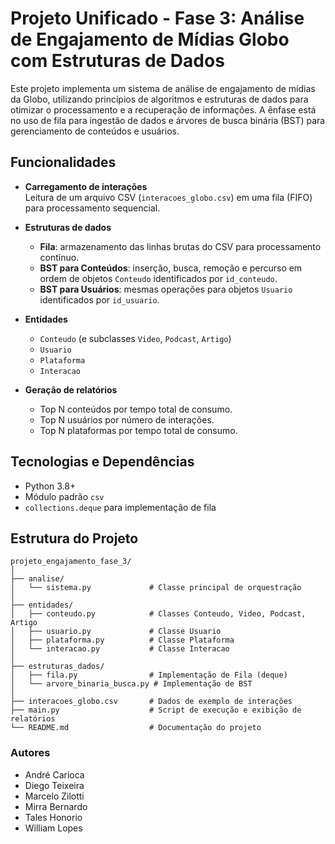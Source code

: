 # Projeto Unificado - Fase 3: Análise de Engajamento de Mídias Globo com Estruturas de Dados

Este projeto implementa um sistema de análise de engajamento de mídias da Globo, utilizando princípios de algoritmos e estruturas de dados para otimizar o processamento e a recuperação de informações. A ênfase está no uso de fila para ingestão de dados e árvores de busca binária (BST) para gerenciamento de conteúdos e usuários.

## Funcionalidades

- **Carregamento de interações**  
  Leitura de um arquivo CSV (`interacoes_globo.csv`) em uma fila (FIFO) para processamento sequencial.

- **Estruturas de dados**  
  - **Fila**: armazenamento das linhas brutas do CSV para processamento contínuo.  
  - **BST para Conteúdos**: inserção, busca, remoção e percurso em ordem de objetos `Conteudo` identificados por `id_conteudo`.  
  - **BST para Usuários**: mesmas operações para objetos `Usuario` identificados por `id_usuario`.  

- **Entidades**  
  - `Conteudo` (e subclasses `Video`, `Podcast`, `Artigo`)  
  - `Usuario`  
  - `Plataforma`  
  - `Interacao`  

- **Geração de relatórios**  
  - Top N conteúdos por tempo total de consumo.  
  - Top N usuários por número de interações.  
  - Top N plataformas por tempo total de consumo.  

## Tecnologias e Dependências

- Python 3.8+  
- Módulo padrão `csv`  
- `collections.deque` para implementação de fila  

## Estrutura do Projeto

```plaintext
projeto_engajamento_fase_3/
│
├── analise/
│   └── sistema.py             # Classe principal de orquestração
│
├── entidades/
│   ├── conteudo.py            # Classes Conteudo, Video, Podcast, Artigo
│   ├── usuario.py             # Classe Usuario
│   ├── plataforma.py          # Classe Plataforma
│   └── interacao.py           # Classe Interacao
│
├── estruturas_dados/
│   ├── fila.py                # Implementação de Fila (deque)
│   └── arvore_binaria_busca.py # Implementação de BST
│
├── interacoes_globo.csv       # Dados de exemplo de interações
├── main.py                    # Script de execução e exibição de relatórios
└── README.md                  # Documentação do projeto
```

### Autores
- André Carioca
- Diego Teixeira
- Marcelo Zilotti
- Mirra Bernardo
- Tales Honorio
- William Lopes